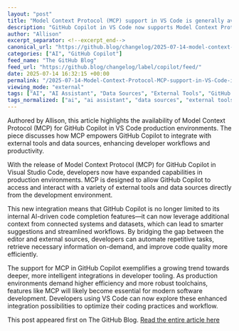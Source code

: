 ```yaml
---
layout: "post"
title: "Model Context Protocol (MCP) support in VS Code is generally available"
description: "GitHub Copilot in VS Code now supports Model Context Protocol (MCP), allowing integration with external tools and data for enhanced productivity in production environments."
author: "Allison"
excerpt_separator: <!--excerpt_end-->
canonical_url: "https://github.blog/changelog/2025-07-14-model-context-protocol-mcp-support-in-vs-code-is-generally-available"
categories: ["AI", "GitHub Copilot"]
feed_name: "The GitHub Blog"
feed_url: "https://github.blog/changelog/label/copilot/feed/"
date: 2025-07-14 16:32:15 +00:00
permalink: "/2025-07-14-Model-Context-Protocol-MCP-support-in-VS-Code-is-generally-available.html"
viewing_mode: "external"
tags: ["AI", "AI Assistant", "Data Sources", "External Tools", "GitHub Copilot", "Integration", "MCP", "Model Context Protocol", "News", "Production Environments", "Software Development", "Visual Studio Code"]
tags_normalized: ["ai", "ai assistant", "data sources", "external tools", "github copilot", "integration", "mcp", "model context protocol", "news", "production environments", "software development", "visual studio code"]
---
```


Authored by Allison, this article highlights the availability of Model Context Protocol (MCP) for GitHub Copilot in VS Code production environments. The piece discusses how MCP empowers GitHub Copilot to integrate with external tools and data sources, enhancing developer workflows and productivity.<!--excerpt_end-->

With the release of Model Context Protocol (MCP) for GitHub Copilot in Visual Studio Code, developers now have expanded capabilities in production environments. MCP is designed to allow GitHub Copilot to access and interact with a variety of external tools and data sources directly from the development environment.

This new integration means that GitHub Copilot is no longer limited to its internal AI-driven code completion features—it can now leverage additional context from connected systems and datasets, which can lead to smarter suggestions and streamlined workflows. By bridging the gap between the editor and external sources, developers can automate repetitive tasks, retrieve necessary information on-demand, and improve code quality more efficiently.

The support for MCP in GitHub Copilot exemplifies a growing trend towards deeper, more intelligent integrations in developer tooling. As production environments demand higher efficiency and more robust toolchains, features like MCP will likely become essential for modern software development. Developers using VS Code can now explore these enhanced integration possibilities to optimize their coding practices and workflow.

This post appeared first on The GitHub Blog. [Read the entire article here](https://github.blog/changelog/2025-07-14-model-context-protocol-mcp-support-in-vs-code-is-generally-available)
